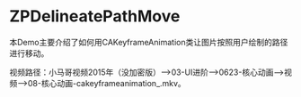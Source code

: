 # ZPDelineatePathMove
本Demo主要介绍了如何用CAKeyframeAnimation类让图片按照用户绘制的路径进行移动。

视频路径：小马哥视频2015年（没加密版）——>03-UI进阶——>0623-核心动画——>视频——>08-核心动画-cakeyframeanimation_.mkv。
